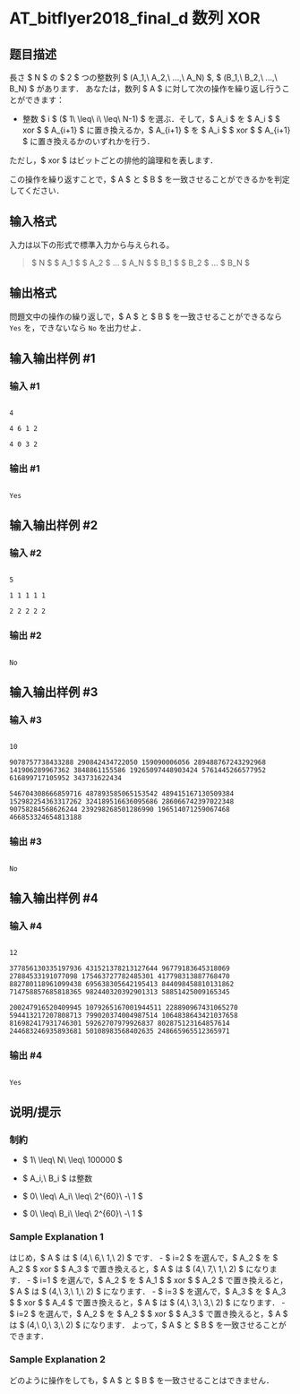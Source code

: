 # AT_bitflyer2018_final_d 数列 XOR

## 题目描述

[problemUrl]: https://atcoder.jp/contests/bitflyer2018-final/tasks/bitflyer2018_final_d

長さ $ N $ の $ 2 $ つの整数列 $ (A_1,\ A_2,\ ...,\ A_N) $, $ (B_1,\ B_2,\ ...,\ B_N) $ があります． あなたは，数列 $ A $ に対して次の操作を繰り返し行うことができます：

- 整数 $ i $ ($ 1\ \leq\ i\ \leq\ N-1) $ を選ぶ．そして，$ A_i $ を $ A_i $ $ xor $ $ A_{i+1} $ に置き換えるか，$ A_{i+1} $ を $ A_i $ $ xor $ $ A_{i+1} $ に置き換えるかのいずれかを行う．

ただし，$ xor $ はビットごとの排他的論理和を表します．

この操作を繰り返すことで，$ A $ と $ B $ を一致させることができるかを判定してください．

## 输入格式

入力は以下の形式で標準入力から与えられる。

> $ N $ $ A_1 $ $ A_2 $ ... $ A_N $ $ B_1 $ $ B_2 $ ... $ B_N $

## 输出格式

問題文中の操作の繰り返しで，$ A $ と $ B $ を一致させることができるなら `Yes` を，できないなら `No` を出力せよ．

## 输入输出样例 #1

### 输入 #1

```
4
4 6 1 2
4 0 3 2
```

### 输出 #1

```
Yes
```

## 输入输出样例 #2

### 输入 #2

```
5
1 1 1 1 1
2 2 2 2 2
```

### 输出 #2

```
No
```

## 输入输出样例 #3

### 输入 #3

```
10
9078757738433288 290842434722050 159090006056 289488767243292968 141906289967362 3848861155586 19265097448903424 5761445266577952 616899717105952 343731622434
546704308666859716 487893585065153542 489415167130509384 152982254363317262 324189516636095686 286066742397022348 90758284568626244 239298268501286990 196514071259067468 466853324654813188
```

### 输出 #3

```
No
```

## 输入输出样例 #4

### 输入 #4

```
12
377856130335197936 431521378213127644 96779183645318069 27884533191077098 175463727782485301 417798313887768470 882780118961099438 695638305642195413 844098458810131862 714758857685818365 982440320392901313 58851425009165345
200247916520409945 1079265167001944511 228890967431065270 594413217207808713 799020374004987514 1064838643421037658 816982417931746301 59262707979926837 802875123164857614 244683246935893681 50108983568402635 248665965512365971
```

### 输出 #4

```
Yes
```

## 说明/提示

### 制約

- $ 1\ \leq\ N\ \leq\ 100000 $
- $ A_i,\ B_i $ は整数
- $ 0\ \leq\ A_i\ \leq\ 2^{60}\ -\ 1 $
- $ 0\ \leq\ B_i\ \leq\ 2^{60}\ -\ 1 $

### Sample Explanation 1

はじめ，$ A $ は $ (4,\ 6,\ 1,\ 2) $ です． - $ i=2 $ を選んで，$ A_2 $ を $ A_2 $ $ xor $ $ A_3 $ で置き換えると，$ A $ は $ (4,\ 7,\ 1,\ 2) $ になります． - $ i=1 $ を選んで，$ A_2 $ を $ A_1 $ $ xor $ $ A_2 $ で置き換えると，$ A $ は $ (4,\ 3,\ 1,\ 2) $ になります． - $ i=3 $ を選んで，$ A_3 $ を $ A_3 $ $ xor $ $ A_4 $ で置き換えると，$ A $ は $ (4,\ 3,\ 3,\ 2) $ になります． - $ i=2 $ を選んで，$ A_2 $ を $ A_2 $ $ xor $ $ A_3 $ で置き換えると，$ A $ は $ (4,\ 0,\ 3,\ 2) $ になります． よって，$ A $ と $ B $ を一致させることができます．

### Sample Explanation 2

どのように操作をしても，$ A $ と $ B $ を一致させることはできません．